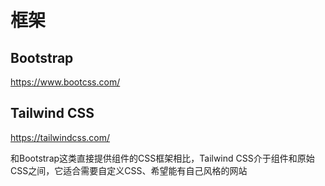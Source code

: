 # 框架

## Bootstrap

<https://www.bootcss.com/>

## Tailwind CSS

<https://tailwindcss.com/>

和Bootstrap这类直接提供组件的CSS框架相比，Tailwind CSS介于组件和原始CSS之间，它适合需要自定义CSS、希望能有自己风格的网站
